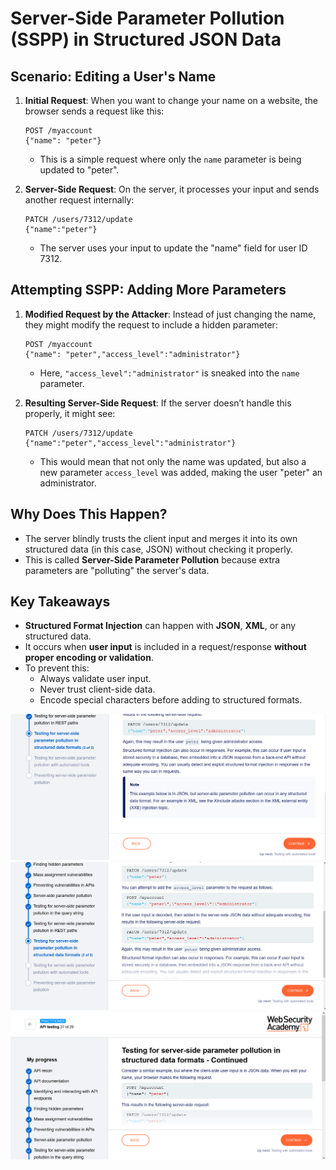 
# Server-Side Parameter Pollution (SSPP) in Structured JSON Data

## Scenario: Editing a User's Name

1. **Initial Request**: When you want to change your name on a website, the browser sends a request like this:
   ```
   POST /myaccount
   {"name": "peter"}
   ```
   - This is a simple request where only the `name` parameter is being updated to "peter".
   
2. **Server-Side Request**: On the server, it processes your input and sends another request internally:
   ```
   PATCH /users/7312/update
   {"name":"peter"}
   ```
   - The server uses your input to update the "name" field for user ID 7312.

## Attempting SSPP: Adding More Parameters

1. **Modified Request by the Attacker**: Instead of just changing the name, they might modify the request to include a hidden parameter:
   ```
   POST /myaccount
   {"name": "peter","access_level":"administrator"}
   ```
   - Here, `"access_level":"administrator"` is sneaked into the `name` parameter.

2. **Resulting Server-Side Request**: If the server doesn’t handle this properly, it might see:
   ```
   PATCH /users/7312/update
   {"name":"peter","access_level":"administrator"}
   ```
   - This would mean that not only the name was updated, but also a new parameter `access_level` was added, making the user "peter" an administrator.

## Why Does This Happen?
- The server blindly trusts the client input and merges it into its own structured data (in this case, JSON) without checking it properly.
- This is called **Server-Side Parameter Pollution** because extra parameters are "polluting" the server's data.

## Key Takeaways
- **Structured Format Injection** can happen with **JSON**, **XML**, or any structured data.
- It occurs when **user input** is included in a request/response **without proper encoding or validation**.
- To prevent this:
  - Always validate user input.
  - Never trust client-side data.
  - Encode special characters before adding to structured formats.
 
![Testing Structured JSON ](https://github.com/LanZeroth/Portswigger-Writeups/blob/main/Images/testing-structured.png)
![Testing Structured JSON ](https://github.com/LanZeroth/Portswigger-Writeups/blob/main/Images/testing-structured2.png)
![Testing Structured JSON ](https://github.com/LanZeroth/Portswigger-Writeups/blob/main/Images/testing-structured3.png)
